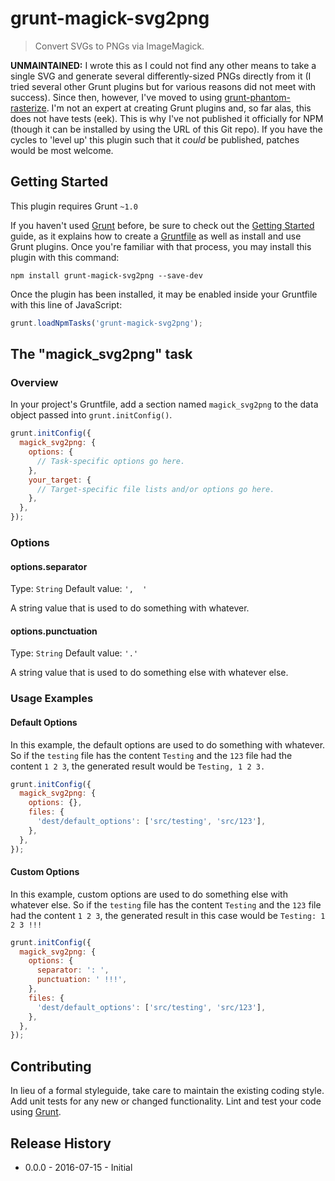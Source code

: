 # grunt-magick-svg2png

> Convert SVGs to PNGs via ImageMagick.

**UNMAINTAINED:** I wrote this as I could not find any other means to take a single SVG and generate several differently-sized PNGs directly from it (I tried several other Grunt plugins but for various reasons did not meet with success). Since then, however, I've moved to using [grunt-phantom-rasterize](https://github.com/runspired/grunt-phantom-rasterize). I'm not an expert at creating Grunt plugins and, so far alas, this does not have tests (eek). This is why I've not published it officially for NPM (though it can be installed by using the URL of this Git repo). If you have the cycles to 'level up' this plugin such that it *could* be published, patches would be most welcome.

## Getting Started
This plugin requires Grunt `~1.0`

If you haven't used [Grunt](http://gruntjs.com/) before, be sure to check out the [Getting Started](http://gruntjs.com/getting-started) guide, as it explains how to create a [Gruntfile](http://gruntjs.com/sample-gruntfile) as well as install and use Grunt plugins. Once you're familiar with that process, you may install this plugin with this command:

```shell
npm install grunt-magick-svg2png --save-dev
```

Once the plugin has been installed, it may be enabled inside your Gruntfile with this line of JavaScript:

```js
grunt.loadNpmTasks('grunt-magick-svg2png');
```

## The "magick_svg2png" task

### Overview
In your project's Gruntfile, add a section named `magick_svg2png` to the data object passed into `grunt.initConfig()`.

```js
grunt.initConfig({
  magick_svg2png: {
    options: {
      // Task-specific options go here.
    },
    your_target: {
      // Target-specific file lists and/or options go here.
    },
  },
});
```

### Options

#### options.separator
Type: `String`
Default value: `',  '`

A string value that is used to do something with whatever.

#### options.punctuation
Type: `String`
Default value: `'.'`

A string value that is used to do something else with whatever else.

### Usage Examples

#### Default Options
In this example, the default options are used to do something with whatever. So if the `testing` file has the content `Testing` and the `123` file had the content `1 2 3`, the generated result would be `Testing, 1 2 3.`

```js
grunt.initConfig({
  magick_svg2png: {
    options: {},
    files: {
      'dest/default_options': ['src/testing', 'src/123'],
    },
  },
});
```

#### Custom Options
In this example, custom options are used to do something else with whatever else. So if the `testing` file has the content `Testing` and the `123` file had the content `1 2 3`, the generated result in this case would be `Testing: 1 2 3 !!!`

```js
grunt.initConfig({
  magick_svg2png: {
    options: {
      separator: ': ',
      punctuation: ' !!!',
    },
    files: {
      'dest/default_options': ['src/testing', 'src/123'],
    },
  },
});
```

## Contributing
In lieu of a formal styleguide, take care to maintain the existing coding style. Add unit tests for any new or changed functionality. Lint and test your code using [Grunt](http://gruntjs.com/).

## Release History
* 0.0.0 - 2016-07-15 - Initial
